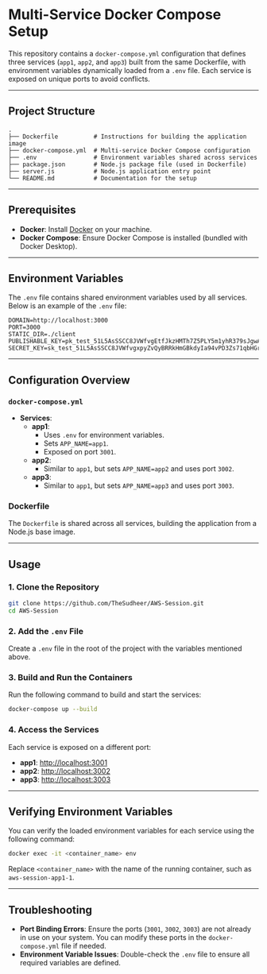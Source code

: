 
# Multi-Service Docker Compose Setup

This repository contains a `docker-compose.yml` configuration that defines three services (`app1`, `app2`, and `app3`) built from the same Dockerfile, with environment variables dynamically loaded from a `.env` file. Each service is exposed on unique ports to avoid conflicts.

---

## Project Structure

```
.
├── Dockerfile          # Instructions for building the application image
├── docker-compose.yml  # Multi-service Docker Compose configuration
├── .env                # Environment variables shared across services
├── package.json        # Node.js package file (used in Dockerfile)
├── server.js           # Node.js application entry point
└── README.md           # Documentation for the setup
```

---

## Prerequisites

- **Docker**: Install [Docker](https://www.docker.com/get-started) on your machine.
- **Docker Compose**: Ensure Docker Compose is installed (bundled with Docker Desktop).

---

## Environment Variables

The `.env` file contains shared environment variables used by all services. Below is an example of the `.env` file:

```env
DOMAIN=http://localhost:3000
PORT=3000
STATIC_DIR=./client
PUBLISHABLE_KEY=pk_test_51L5AsSSCC8JVWfvgEtfJkzHMTh7Z5PLY5m1yhR379sJgwAVZEe13NaiG33wsHSyHnPJMjTNOosiPk6AeMI8q0ims0049IKffiu
SECRET_KEY=sk_test_51L5AsSSCC8JVWfvgxpyZvQyBRRkHmGBkdyIa94vPD3Zs71qbHGrnSPlrJOIWiR74fbcn1A85yESCFnrrp3aX0Oz900JaunHrhe
```
---

## Configuration Overview

### `docker-compose.yml`

- **Services**:
  - **app1**:
    - Uses `.env` for environment variables.
    - Sets `APP_NAME=app1`.
    - Exposed on port `3001`.
  - **app2**:
    - Similar to `app1`, but sets `APP_NAME=app2` and uses port `3002`.
  - **app3**:
    - Similar to `app1`, but sets `APP_NAME=app3` and uses port `3003`.

### Dockerfile

The `Dockerfile` is shared across all services, building the application from a Node.js base image.

---

## Usage

### 1. Clone the Repository

```bash
git clone https://github.com/TheSudheer/AWS-Session.git
cd AWS-Session
```

### 2. Add the `.env` File

Create a `.env` file in the root of the project with the variables mentioned above.

### 3. Build and Run the Containers

Run the following command to build and start the services:

```bash
docker-compose up --build
```

### 4. Access the Services

Each service is exposed on a different port:

- **app1**: [http://localhost:3001](http://localhost:3001)
- **app2**: [http://localhost:3002](http://localhost:3002)
- **app3**: [http://localhost:3003](http://localhost:3003)

---

## Verifying Environment Variables

You can verify the loaded environment variables for each service using the following command:

```bash
docker exec -it <container_name> env
```

Replace `<container_name>` with the name of the running container, such as `aws-session-app1-1`.

---

## Troubleshooting

- **Port Binding Errors**: Ensure the ports (`3001`, `3002`, `3003`) are not already in use on your system. You can modify these ports in the `docker-compose.yml` file if needed.
- **Environment Variable Issues**: Double-check the `.env` file to ensure all required variables are defined.


